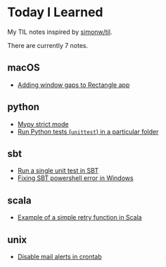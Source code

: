 # Today I Learned

My TIL notes inspired by [simonw/til](https://github.com/simonw/til).

There are currently 7 notes.

## macOS
* [Adding window gaps to Rectangle app](macOS/rectangle-app-gaps.md)

## python
* [Mypy strict mode](python/mypy-strict.md)
* [Run Python tests (`unittest`) in a particular folder](python/unittest-discover.md)

## sbt
* [Run a single unit test in SBT](sbt/run-single-test.md)
* [Fixing SBT powershell error in Windows](sbt/windows-wbt-fix.md)

## scala
* [Example of a simple retry function in Scala](scala/retry.md)

## unix
* [Disable mail alerts in crontab](unix/no-email-crontab.md)

